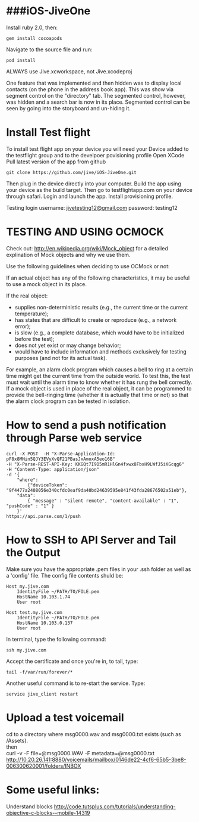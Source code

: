 ###iOS-JiveOne
===========

Install ruby 2.0, then:
```
gem install cocoapods
```

Navigate to the source file and run:
```
pod install
```

ALWAYS use Jive.xcworkspace, not Jive.xcodeproj


One feature that was implemented and then hidden was to display local contacts (on the phone in the address book app). This was show via segment control on the "directory" tab. The segmented control, however, was hidden and a search bar is now in its place. Segmented control can be seen by going into the storyboard and un-hiding it. 



Install Test flight
=
To install test flight app on your device you will need your Device added to the testflight group and to the develpoer povisioning profile
Open XCode
Pull latest version of the app from github
```
git clone https://github.com/jive/iOS-JiveOne.git
```

Then plug in the device directly into your computer.
Build the app using your device as the build target.
Then go to testflightapp.com on your device through safari.
Login and launch the app.
Install provisioning profile.

Testing login
username: jivetesting12@gmail.com
password: testing12

TESTING AND USING OCMOCK
==============
Check out: http://en.wikipedia.org/wiki/Mock_object for a detailed explination of Mock objects and why we use them.

Use the following guidelines when deciding to use OCMock or not:

If an actual object has any of the following characteristics, it may be useful to use a mock object in its place.

If the real object:
* supplies non-deterministic results (e.g., the current time or the current temperature);
* has states that are difficult to create or reproduce (e.g., a network error);
* is slow (e.g., a complete database, which would have to be initialized before the test);
* does not yet exist or may change behavior;
* would have to include information and methods exclusively for testing purposes (and not for its actual task).

For example, an alarm clock program which causes a bell to ring at a certain time might get the current time from the outside world. To test this, the test must wait until the alarm time to know whether it has rung the bell correctly. If a mock object is used in place of the real object, it can be programmed to provide the bell-ringing time (whether it is actually that time or not) so that the alarm clock program can be tested in isolation.



How to send a push notification through Parse web service
==========
```
curl -X POST  -H "X-Parse-Application-Id: pF8x8MNin5QJY3EVyXvQF21PBasJxAmoxA5eo16B"  
-H "X-Parse-REST-API-Key: KKGQt7I9D5mR1HlGn4fxwx8FbxH9LWfJ5iKGcqg6" 
-H "Content-Type: application/json"  
-d '{ 
	"where": 
		{"deviceToken": "9f4477a2408056e340cfdc0eaf9da40bd24639595e841f43fda28676502a51eb"}, 
	"data": 
		{ "message" : "silent remote", "content-available" : "1", "pushCode" : "1" }
	}' 
https://api.parse.com/1/push
```

How to SSH to API Server and Tail the Output
==========
Make sure you have the appropriate .pem files in your .ssh folder as well as a 'config' file. The config file contents shuld be:
```
Host my.jive.com
	IdentityFile ~/PATH/TO/FILE.pem
	HostName 10.103.1.74
	User root

Host test.my.jive.com
	IdentityFile ~/PATH/TO/FILE.pem
	HostName 10.103.0.137
	User root
```
In terminal, type the following command:
```
ssh my.jive.com
```
Accept the certificate and once you're in, to tail, type: 
```
tail -f/var/run/forever/*
```
Another useful command is to re-start the service. Type:
```
service jive_client restart
```

Upload a test voicemail
====
cd to a directory where msg0000.wav and msg0000.txt exists (such as /Assets).
<br>
then
<br>
curl -v -F file=@msg0000.WAV -F metadata=@msg0000.txt http://10.20.26.141:8880/voicemails/mailbox/0146de22-4cf6-65b5-3be8-006300620001/folders/INBOX

Some useful links:
==========

Understand blocks
http://code.tutsplus.com/tutorials/understanding-objective-c-blocks--mobile-14319
